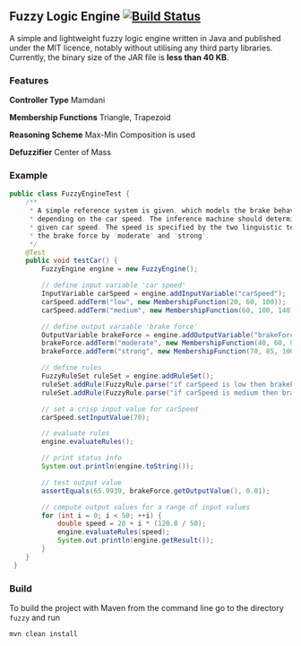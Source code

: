 ## Fuzzy Logic Engine [![Build Status](https://travis-ci.org/ch-x01/fuzzy.svg?branch=master)](https://travis-ci.org/ch-x01/fuzzy)
A simple and lightweight fuzzy logic engine written in Java and published under the MIT licence, notably without utilising any third party libraries. Currently, the binary size of the JAR file is **less than 40 KB**.

### Features
**Controller Type** Mamdani

**Membership Functions** Triangle, Trapezoid

**Reasoning Scheme** Max-Min Composition is used

**Defuzzifier** Center of Mass

### Example
```java
public class FuzzyEngineTest {
    /**
     * A simple reference system is given, which models the brake behaviour of a car driver
     * depending on the car speed. The inference machine should determine the brake force for a
     * given car speed. The speed is specified by the two linguistic terms 'low' and 'medium', and
     * the brake force by 'moderate' and 'strong'.
     */
    @Test
    public void testCar() {
        FuzzyEngine engine = new FuzzyEngine();

        // define input variable 'car speed'
        InputVariable carSpeed = engine.addInputVariable("carSpeed");
        carSpeed.addTerm("low", new MembershipFunction(20, 60, 100));
        carSpeed.addTerm("medium", new MembershipFunction(60, 100, 140));

        // define output variable 'brake force'
        OutputVariable brakeForce = engine.addOutputVariable("brakeForce");
        brakeForce.addTerm("moderate", new MembershipFunction(40, 60, 80));
        brakeForce.addTerm("strong", new MembershipFunction(70, 85, 100));

        // define rules
        FuzzyRuleSet ruleSet = engine.addRuleSet();
        ruleSet.addRule(FuzzyRule.parse("if carSpeed is low then brakeForce is moderate", engine));
        ruleSet.addRule(FuzzyRule.parse("if carSpeed is medium then brakeForce is strong", engine));

        // set a crisp input value for carSpeed
        carSpeed.setInputValue(70);

        // evaluate rules
        engine.evaluateRules();

        // print status info
        System.out.println(engine.toString());

        // test output value
        assertEquals(65.9939, brakeForce.getOutputValue(), 0.01);

        // compute output values for a range of input values
        for (int i = 0; i < 50; ++i) {
            double speed = 20 + i * (120.0 / 50);
            engine.evaluateRules(speed);
            System.out.println(engine.getResult());
        }
    }
 }
```

### Build
To build the project with Maven from the command line go to the directory `fuzzy` and run 
```bash
mvn clean install
```
